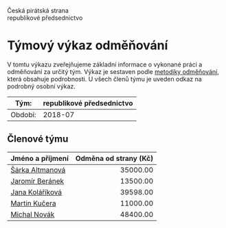 Česká pirátská strana  
republikové předsednictvo

Týmový výkaz odměňování
===========================

V tomtu výkazu zveřejňujeme základní informace o vykonané práci a odměňování
za určitý tým. Výkaz je sestaven podle [metodiky odměňování][metodika],
která obsahuje podrobnosti. U všech členů týmu je uveden odkaz na podrobný osobní výkaz.

Tým:                     | republikové předsednictvo
-----------------------  | --------------------
Období:                  | 2018-07

Členové týmu
--------------

| Jméno a příjmení                    |   Odměna od strany (Kč) |
|:------------------------------------|------------------------:|
| [Šárka Altmanová](sarka-altmanova/) |                35000.00 |
| [Jaromír Beránek](jaromir-beranek/) |                13500.00 |
| [Jana Koláříková](jana-kolarikova/) |                39598.00 |
| [Martin Kučera](martin-kucera/)     |                11000.00 |
| [Michal Novák](michal-novak/)       |                48400.00 |


[metodika]: https://redmine.pirati.cz/projects/po/wiki/Odmenovani
